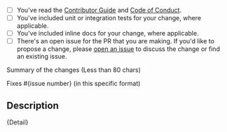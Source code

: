 <!-- Thank you for submitting a pull request to our repo. -->

<!-- Please do NOT submit PRs for features in newer versions of Lucene. We should keep the target version consistent across our repository to make the upgrade process to newer versions of Lucene go smoothly. -->

<!-- If this is your first PR in the Lucene.NET repo, please run through the checklist
below to ensure a smooth review and merge process for your PR. -->

- [ ] You've read the [Contributor Guide](https://github.com/apache/lucenenet/blob/main/CONTRIBUTING.md) and [Code of Conduct](https://www.apache.org/foundation/policies/conduct.html).
- [ ] You've included unit or integration tests for your change, where applicable.
- [ ] You've included inline docs for your change, where applicable.
- [ ] There's an open issue for the PR that you are making. If you'd like to propose a change, please [open an issue](https://github.com/apache/lucenenet/issues/new/choose) to discuss the change or find an existing issue.

<!-- Once all that is done, you're ready to go. Open the PR with the content below. -->

Summary of the changes (Less than 80 chars)

Fixes #{issue number} (in this specific format)

## Description

{Detail}
